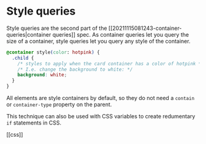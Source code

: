 # Style queries

Style queries are the second part of the [[20211115081243-container-queries|container queries]] spec. As container queries let you query the size of a container, style queries let you query any style of the container.

```css
@container style(color: hotpink) {
  .child {
    /* styles to apply when the card container has a color of hotpink */
    /* I.e. change the background to white: */
    background: white;
  }
}

```

All elements are style containers by default, so they do not need a `contain` or `container-type` property on the parent.

This technique can also be used with CSS variables to create redumentary `if` statements in CSS.

[[css]]